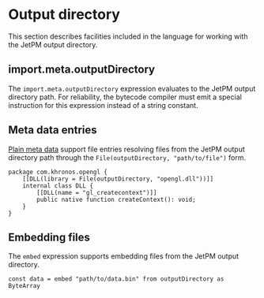 # Output directory

This section describes facilities included in the language for working with the JetPM output directory.

## import.meta.outputDirectory

The `import.meta.outputDirectory` expression evaluates to the JetPM output directory path. For reliability, the bytecode compiler must emit a special instruction for this expression instead of a string constant.

## Meta data entries

[Plain meta data](metadata/plain-metadata.md) support file entries resolving files from the JetPM output directory path through the `File(outputDirectory, "path/to/file")` form.

```
package com.khronos.opengl {
    [[DLL(library = File(outputDirectory, "opengl.dll"))]]
    internal class DLL {
        [[DLL(name = "gl_createcontext")]]
        public native function createContext(): void;
    }
}
```

## Embedding files

The `embed` expression supports embedding files from the JetPM output directory.

```
const data = embed "path/to/data.bin" from outputDirectory as ByteArray
```